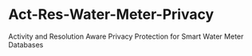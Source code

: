 # Act-Res-Water-Meter-Privacy
Activity and Resolution Aware  Privacy Protection for  Smart Water Meter Databases
